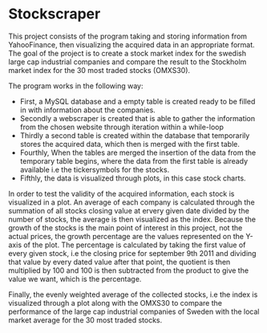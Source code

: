 # Stockscraper
This project consists of the program taking and storing information from YahooFinance, then visualizing the acquired data in an appropriate format.
The goal of the project is to create a stock market index for the swedish large cap industrial companies and compare the result to the Stockholm market index for the 30 most traded stocks (OMXS30).

The program works in the following way:
- First, a MySQL database and a empty table is created ready to be filled in with information about the companies.
- Secondly a webscraper is created that is able to gather the information from the chosen website through iteration within a while-loop
- Thirdly a second table is created within the database that temporarily stores the acquired data, which then is merged with the first table.
- Fourthly, When the tables are merged the insertion of the data from the temporary table begins, where the data from the first table is already available i.e the tickersymbols for the stocks.
- Fifthly, the data is visualized through plots, in this case stock charts.

In order to test the validity of the acquired information, each stock is visualized in a plot. An average of each company is calculated through the summation of all stocks closing value at ervery given date divided by the number of stocks, the average is then visualized as the index. Because the growth of the stocks is the main point of interest in this project, not the actual prices, the growth percentage are the values represented on the Y-axis of the plot. The percentage is calculated by taking the first value of every given stock, i.e the closing price for september 9th 2011 and dividing that value by every dated value after that point, the quotient is then multiplied by 100 and 100 is then subtracted from the product to give the value we want, which is the percentage.

Finally, the evenly weighted average of the collected stocks, i.e the index is visualized through a plot along with the OMXS30 to compare the performance of the large cap industrial companies of Sweden with the local market average for the 30 most traded stocks.
